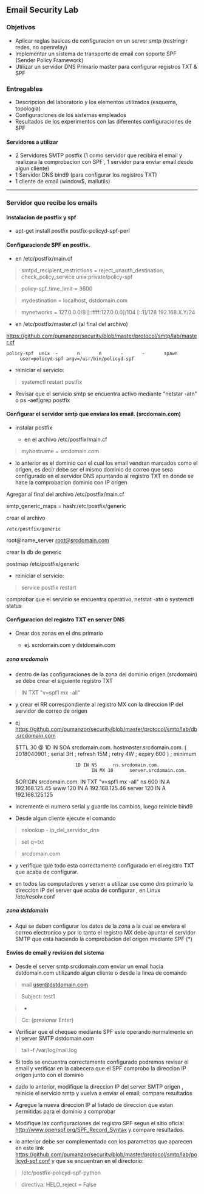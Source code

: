 ## Email Security Lab

### Objetivos
* Aplicar reglas basicas de configuracion en un server smtp (restringir redes, no openrelay)
* Implementar un sistema de transporte de email con soporte SPF (Sender Policy Framework)
* Utilizar un servidor DNS Primario master para configurar registros TXT & SPF

### Entregables
* Descripcion del laboratorio y los elementos utilizados (esquema, topologia)
* Configuraciones de los sistemas empleados
* Resultados de los experimentos con las diferentes configuraciones de SPF

#### Servidores a utilizar

* 2 Servidores SMTP postfix (1 como servidor que recibira el email y realizara la comprobacion con SPF , 1 servidor para enviar email desde algun cliente)
* 1 Servidor DNS bind9 (para configurar los registros TXT)
* 1 cliente de email (window$, mailutils)

--------
### Servidor que recibe los emails

#### Instalacion de postfix y spf

* apt-get install postfix postfix-policyd-spf-perl

#### Configuracionde SPF en postfix.

  - en /etc/postfix/main.cf

> smtpd_recipient_restrictions = reject_unauth_destination, check_policy_service unix:private/policy-spf

> policy-spf_time_limit = 3600

> mydestination = localhost, dstdomain.com

> mynetworks = 127.0.0.0/8 [::ffff:127.0.0.0]/104 [::1]/128 192.168.X.Y/24

  - en /etc/postfix/master.cf (al final del archivo)

https://github.com/pumanzor/security/blob/master/protocol/smtp/lab/master.cf


    policy-spf  unix  -       n       n       -       -       spawn
         user=policyd-spf argv=/usr/bin/policyd-spf
     

* reiniciar el servicio:

> systemctl restart postfix 

* Revisar que el servicio smtp se encuentra activo mediante "netstar -atn" o ps -aef|grep postfix

#### Configurar el servidor smtp que enviara los email. (srcdomain.com)

- instalar postfix

  - en el archivo /etc/postfix/main.cf

> myhostname = srcdomain.com

  - lo anterior es el dominio con el cual los email vendran marcados como el origen, es decir debe ser el mismo dominio de correo que sera configurado en el servidor DNS apuntando al registro TXT en donde se hace la comprobacion dominio con IP origen

Agregar al final del archivo /etc/postfix/main.cf

smtp_generic_maps = hash:/etc/postfix/generic

crear el archivo

    /etc/postfix/generic

root@name_server   root@srcdomain.com

crear la db de generic

postmap /etc/postfix/generic

* reiniciar el servicio:

> service postfix restart 

comprobar que el servicio se encuentra operativo, netstat -atn o systemctl status

#### Configuracion del registro TXT en server DNS

* Crear dos zonas en el dns primario
  
  - ej. scrdomain.com y dstdomain.com

##### zona srcdomain

* dentro de las configuraciones de la zona del dominio origen (srcdomain) se debe crear el siguiente registro TXT

> IN	TXT	"v=spf1 mx -all"

* y crear el RR correspondiente al registro MX con la direccion IP del servidor de correo de origen

* ej https://github.com/pumanzor/security/blob/master/protocol/smtp/lab/db.srcdomain.com

    $TTL    30
    @                       1D IN SOA       srcdomain.com. hostmaster.srcdomain.com. (
                                            2018040901      ; serial
                                            3H              ; refresh
                                            15M             ; retry
                                            4W              ; expiry
                                            600 )           ; minimum

                            1D IN NS      ns.srcdomain.com.
			                      IN MX 10	    server.srcdomain.com. 


    $ORIGIN srcdomain.com. 
                    IN      TXT	    "v=spf1 mx -all"
    ns      600     IN      A       192.168.125.45
    www     120     IN      A       192.168.125.46
    server	120     IN	    A       192.168.125.125

* Incremente el numero serial y guarde los cambios, luego reinicie bind9

* Desde algun cliente ejecute el comando

> nslookup - ip_del_servidor_dns

> set q=txt

> srcdomain.com

  - y verifique que todo esta correctamente configurado en el registro TXT que acaba de configurar.

* en todos las computadores y server a utilizar use como dns primario la direccion IP del server que acaba de configurar , en Linux /etc/resolv.conf

##### zona dstdomain

* Aqui se deben configurar los datos de la zona a la cual se enviara el correo electronico y por lo tanto el registro MX debe apuntar el servidor SMTP que esta haciendo la comprobacion del origen mediante SPF (*)


#### Envios de email y revision del sistema

* Desde el server smtp srcdomain.com enviar un email hacia dstdomain.com utilizando algun cliente o desde la linea de comando 

> mail user@dstdomain.com

> Subject: test1

> -

> Cc:  (presionar Enter)

* Verificar que el chequeo mediante SPF este operando normalmente en el server SMTP dstdomain.com

> tail -f /var/log/mail.log

* Si todo se encuentra correctamente configurado podremos revisar el email y verificar en la cabecera que el SPF comprobo la direccion IP origen junto con el dominio

* dado lo anterior, modifique la direccion IP del server SMTP origen , reinicie el servicio smtp y vuelva a enviar el email; compare resultados

* Agregue la nueva direccion IP al listado de direccion que estan permitidas para el dominio a comprobar

* Modifique las configuraciones del registro SPF segun el sitio oficial http://www.openspf.org/SPF_Record_Syntax y compare resultados.

* lo anterior debe ser complementado con los parametros que aparecen en este link https://github.com/pumanzor/security/blob/master/protocol/smtp/lab/policyd-spf.conf y que se encuentran en el directorio:

> /etc/postfix-policyd-spf-python

> directiva: HELO_reject = False


